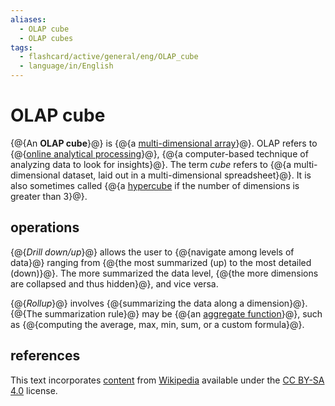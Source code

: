 ```yaml
---
aliases:
  - OLAP cube
  - OLAP cubes
tags:
  - flashcard/active/general/eng/OLAP_cube
  - language/in/English
---
```


# OLAP cube

{@{An __OLAP cube__}@} is {@{a [multi-dimensional array](array%20(data%20type).md#multi-dimensional%20arrays)}@}. OLAP refers to {@{[online analytical processing](online%20analytical%20processing.md)}@}, {@{a computer-based technique of analyzing data to look for insights}@}. The term _cube_ refers to {@{a multi-dimensional dataset, laid out in a multi-dimensional spreadsheet}@}. It is also sometimes called {@{a [hypercube](hypercube.md) if the number of dimensions is greater than 3}@}.

## operations

{@{_Drill down/up_}@} allows the user to {@{navigate among levels of data}@} ranging from {@{the most summarized (up) to the most detailed (down)}@}. The more summarized the data level, {@{the more dimensions are collapsed and thus hidden}@}, and vice versa.

{@{_Rollup_}@} involves {@{summarizing the data along a dimension}@}. {@{The summarization rule}@} may be {@{an [aggregate function](aggregate%20function.md)}@}, such as {@{computing the average, max, min, sum, or a custom formula}@}.

## references

This text incorporates [content](https://en.wikipedia.org/wiki/OLAP_cube) from [Wikipedia](Wikipedia.md) available under the [CC BY-SA 4.0](https://creativecommons.org/licenses/by-sa/4.0/) license.
